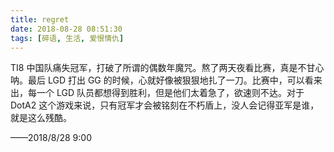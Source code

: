 ```yaml
---
title: regret
date: 2018-08-28 08:51:30
tags: [碎语, 生活, 爱恨情仇]
---
```


TI8 中国队痛失冠军，打破了所谓的偶数年魔咒。熬了两天夜看比赛，真是不甘心呐。最后 LGD 打出 GG 的时候，心就好像被狠狠地扎了一刀。比赛中，可以看来出，每一个 LGD 队员都想得到胜利，但是他们太着急了，欲速则不达。对于 DotA2 这个游戏来说，只有冠军才会被铭刻在不朽盾上，没人会记得亚军是谁，就是这么残酷。

——2018/8/28 9:00
